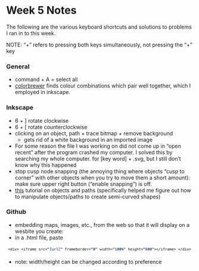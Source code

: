 # Week 5 Notes

The following are the various keyboard shortcuts and solutions to problems I ran in to this week.

NOTE: “+” refers to pressing both keys simultaneously, not pressing the “+” key

### General
- command + A = select all 
- [colorbrewer](https://colorbrewer2.org/#type=diverging&scheme=BrBG&n=9) finds colour combinations which pair well together, which I employed in inkscape. 

### Inkscape
- 6 + ] rotate clockwise
- 6 + [ rotate counterclockwise
- clicking on an object, path + trace bitmap + remove background 
    - gets rid of a white background in an imported image
- For some reason the file I was working on did not come up in “open recent” after the program crashed my computer. I solved this by searching my whole computer. for [key word] + .svg, but I still don’t know why this happened
- stop cusp node snapping (the annoying thing where objects “cusp to corner” with other objects when you try to move them a short amount): make sure upper right button (“enable snapping”) is off. 
- [this](https://www.youtube.com/watch?v=TroISAC_wHU) tutorial on objects and paths (specifically helped me figure out how to manipulate objects/paths to create semi-curved shapes) 

### Github
- embedding maps, images, etc., from the web so that it will display on a wesbite you create:
- in a .html file, paste 

![div2.png](div2.png)

- note: width/height can be changed according to preference
